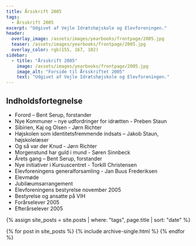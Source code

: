 ```yaml
---
title: Årsskrift 2005
tags:
  - Årsskrift 2005
excerpt: "Udgivet af Vejle Idrætshøjskole og Elevforeningen."
header:
  overlay_image: /assets/images/yearbooks/frontpage/2005.jpg
  teaser: /assets/images/yearbooks/frontpage/2005.jpg
  overlay_color: rgb(155, 167, 102)
sidebar:
  - title: "Årsskrift 2005"
    image: /assets/images/yearbooks/frontpage/2005.jpg
    image_alt: "Forside til Årsskriftet 2005"
    text: "Udgivet af Vejle Idrætshøjskole og Elevforeningen."
---
```


## Indholdsfortegnelse

- Forord – Bent Serup, forstander 
- Nye Kommuner – nye udfordringer for idrætten - Preben Staun
- Sibirien, Kaj og Olsen - Jørn Richter
- Højskolen som identitetsfremmende indsats – Jakob Staun, højskolelæser 
- Og så var der Knud - Jørn Richter
- Morgenstund har guld i mund - Søren Sinnbeck
- Årets gang – Bent Serup, forstander 
- Nye initiativer i Kursuscentret - Torkill Christensen 
- Elevforeningens generalforsamling - Jan Buus Frederiksen
- Elevmøde
- Jubilæumsarrangement
- Elevforeningens bestyrelse november 2005 
- Bestyrelse og ansatte på VIH
- Forårselever 2005
- Efterårselever 2005

{% assign site_posts = site.posts | where: "tags", page.title | sort: "date" %}

<div class="grid__wrapper">
  {% for post in site_posts %}
    {% include archive-single.html %}
  {% endfor %}
</div>
